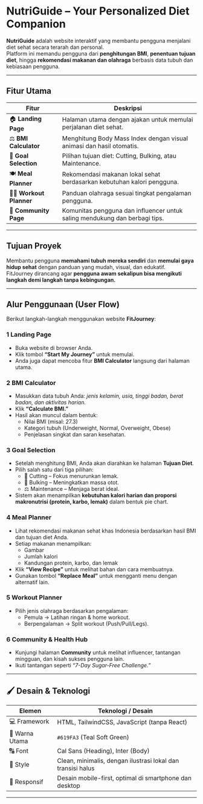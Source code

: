 # NutriGuide – Your Personalized Diet Companion

**NutriGuide** adalah website interaktif yang membantu pengguna menjalani diet sehat secara terarah dan personal.  
Platform ini memandu pengguna dari **penghitungan BMI**, **penentuan tujuan diet**, hingga **rekomendasi makanan dan olahraga** berbasis data tubuh dan kebiasaan pengguna.

---

## Fitur Utama

| Fitur | Deskripsi |
|-------|------------|
| 🏠 **Landing Page** | Halaman utama dengan ajakan untuk memulai perjalanan diet sehat. |
| ⚖️ **BMI Calculator** | Menghitung Body Mass Index dengan visual animasi dan hasil otomatis. |
| 🎯 **Goal Selection** | Pilihan tujuan diet: Cutting, Bulking, atau Maintenance. |
| 🍽️ **Meal Planner** | Rekomendasi makanan lokal sehat berdasarkan kebutuhan kalori pengguna. |
| 🏋️‍♂️ **Workout Planner** | Panduan olahraga sesuai tingkat pengalaman pengguna. |
| 👥 **Community Page** | Komunitas pengguna dan influencer untuk saling mendukung dan berbagi tips. |

---

## Tujuan Proyek

Membantu pengguna **memahami tubuh mereka sendiri** dan **memulai gaya hidup sehat** dengan panduan yang mudah, visual, dan edukatif.  
FitJourney dirancang agar **pengguna awam sekalipun bisa mengikuti langkah demi langkah tanpa kebingungan.**

---

## Alur Penggunaan (User Flow)

Berikut langkah-langkah menggunakan website **FitJourney**:

### 1️ Landing Page
- Buka website di browser Anda.  
- Klik tombol **“Start My Journey”** untuk memulai.  
- Anda juga dapat mencoba fitur **BMI Calculator** langsung dari halaman utama.

### 2️ BMI Calculator
- Masukkan data tubuh Anda: *jenis kelamin, usia, tinggi badan, berat badan, dan aktivitas harian.*  
- Klik **“Calculate BMI.”**  
- Hasil akan muncul dalam bentuk:
  - Nilai BMI (misal: 27.3)
  - Kategori tubuh (Underweight, Normal, Overweight, Obese)
  - Penjelasan singkat dan saran kesehatan.

### 3️ Goal Selection
- Setelah menghitung BMI, Anda akan diarahkan ke halaman **Tujuan Diet**.  
- Pilih salah satu dari tiga pilihan:
  - 🥗 Cutting – Fokus menurunkan lemak.
  - 💪 Bulking – Meningkatkan massa otot.
  - ⚖️ Maintenance – Menjaga berat ideal.
- Sistem akan menampilkan **kebutuhan kalori harian dan proporsi makronutrisi (protein, karbo, lemak)** dalam bentuk pie chart.

### 4️ Meal Planner
- Lihat rekomendasi makanan sehat khas Indonesia berdasarkan hasil BMI dan tujuan diet Anda.  
- Setiap makanan menampilkan:
  - Gambar
  - Jumlah kalori
  - Kandungan protein, karbo, dan lemak
- Klik **“View Recipe”** untuk melihat bahan dan cara membuatnya.
- Gunakan tombol **“Replace Meal”** untuk mengganti menu dengan alternatif lain.

### 5️ Workout Planner
- Pilih jenis olahraga berdasarkan pengalaman:
  - Pemula → Latihan ringan & home workout.
  - Berpengalaman → Split workout (Push/Pull/Legs).

### 6 Community & Health Hub
- Kunjungi halaman **Community** untuk melihat influencer, tantangan mingguan, dan kisah sukses pengguna lain.
- Ikuti tantangan seperti *“7-Day Sugar-Free Challenge.”*

---

## 🖌️ Desain & Teknologi

| Elemen | Teknologi / Desain |
|--------|--------------------|
| 💻 Framework | HTML, TailwindCSS, JavaScript (tanpa React) |
| 🎨 Warna Utama | `#619FA3` (Teal Soft Green) |
| 🔠 Font | Cal Sans (Heading), Inter (Body) |
| 🌈 Style | Clean, minimalis, dengan ilustrasi lokal dan transisi halus |
| 📱 Responsif | Desain mobile-first, optimal di smartphone dan desktop |

---